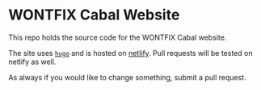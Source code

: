 # WONTFIX Cabal Website

This repo holds the source code for the WONTFIX Cabal website.

The site uses [`hugo`](https://gohugo.io/) and is hosted on [netlify](https://www.netlify.com/). Pull requests will be tested on netlify as well.

As always if you would like to change something, submit a pull request.
